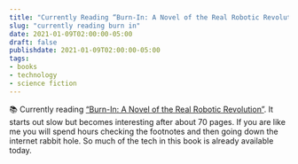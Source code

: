 ```yaml
---
title: "Currently Reading “Burn-In: A Novel of the Real Robotic Revolution”"
slug: "currently reading burn in"
date: 2021-01-09T02:00:00-05:00
draft: false
publishdate: 2021-01-09T02:00:00-05:00
tags:
- books
- technology
- science fiction
---
```


📚 Currently reading [“Burn-In: A Novel of the Real Robotic Revolution”][1]. It starts out slow but becomes interesting after about 70 pages. If you are like me you will spend hours checking the footnotes and then going down the internet rabbit hole. So much of the tech in this book is already available today. 

[1]: https://bookshop.org/a/11073/9781328637239
